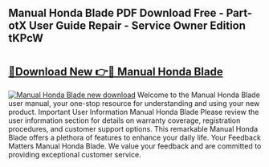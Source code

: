 ## Manual Honda Blade PDF Download Free - Part-otX User Guide Repair - Service Owner Edition tKPcW

# <h2><a href="http://bc59118.oget.top/?id=Manual+Honda+Blade">🔗Download New 👉🔴 Manual Honda Blade</a></h2>

[![Manual Honda Blade new download](https://i.imgur.com/5g1atiW.png)](http://bc59118.oget.top/?id=Manual+Honda+Blade)
Welcome to the Manual Honda Blade user manual, your one-stop resource for understanding and using your new product. Important User Information Manual Honda Blade Please review the user information section for details on warranty coverage, registration procedures, and customer support options. This remarkable Manual Honda Blade offers a plethora of features to enhance your daily life. Your Feedback Matters Manual Honda Blade. We value your feedback and are committed to providing exceptional customer service.
